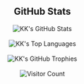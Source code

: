 <h2 align="center">GitHub Stats</h2>

<div align="center">
  <img src="https://github-readme-stats.vercel.app/api?username=Yukun-Cui&show_icons=true&count_private=true&hide_border=false&theme=flat&no-bg=true" alt="KK's GitHub Stats"/>
</div>

<br>

<div align="center">
  <img src="https://github-readme-stats.vercel.app/api/top-langs/?username=Yukun-Cui&layout=compact&hide_border=false&theme=flat&no-bg=true" alt="KK's Top Languages"/>
</div>

<br>

<div align="center">
  <img src="https://github-profile-trophy.vercel.app/?username=Yukun-Cui&theme=flat&column=4&row=2&margin-w=15&margin-h=15&no-frame=false&rank=-C,-B&no-bg=true" alt="KK's GitHub Trophies"/>
</div>

<br>

<div align="center">
  <img src="https://profile-counter.glitch.me/{Yukun-Cui}/count.svg" alt="Visitor Count" />
</div>
